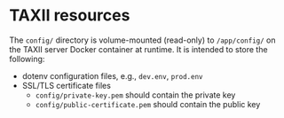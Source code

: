 # TAXII resources

The `config/` directory is volume-mounted (read-only) to `/app/config/` on the TAXII server Docker container at runtime. It is intended to store the following:

- dotenv configuration files, e.g., `dev.env`, `prod.env`
- SSL/TLS certificate files
  - `config/private-key.pem` should contain the private key
  - `config/public-certificate.pem` should contain the public key